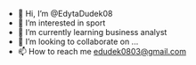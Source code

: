 - 👋 Hi, I’m @EdytaDudek08
- 👀 I’m interested in sport
- 🌱 I’m currently learning business analyst
- 💞️ I’m looking to collaborate on ...
- 📫 How to reach me edudek0803@gmail.com

<!---
EdytaDudek08/EdytaDudek08 is a ✨ special ✨ repository because its `README.md` (this file) appears on your GitHub profile.
You can click the Preview link to take a look at your changes.
--->
